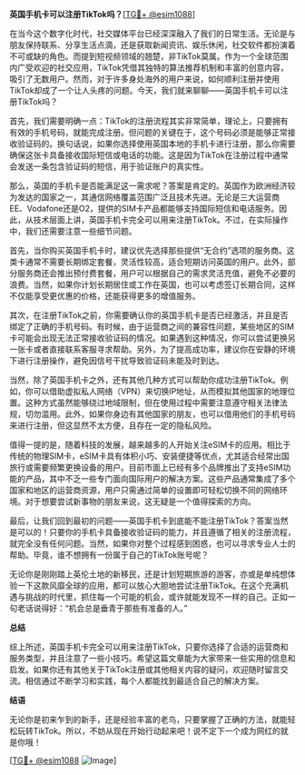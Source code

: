 **英国手机卡可以注册TikTok吗？**[[TG💪+ @esim1088](https://t.me/s/esim1088)]

在当今这个数字化时代，社交媒体平台已经深深融入了我们的日常生活。无论是与朋友保持联系、分享生活点滴，还是获取新闻资讯、娱乐休闲，社交软件都扮演着不可或缺的角色。而提到短视频领域的翘楚，非TikTok莫属。作为一个全球范围内广受欢迎的社交应用，TikTok凭借其独特的算法推荐机制和丰富的创意内容，吸引了无数用户。然而，对于许多身处海外的用户来说，如何顺利注册并使用TikTok却成了一个让人头疼的问题。今天，我们就来聊聊——英国手机卡可以注册TikTok吗？

首先，我们需要明确一点：TikTok的注册流程其实非常简单，理论上，只要拥有有效的手机号码，就能完成注册。但问题的关键在于，这个号码必须是能够正常接收验证码的。换句话说，如果你选择使用英国本地的手机卡进行注册，那么你需要确保这张卡具备接收国际短信或电话的功能。这是因为TikTok在注册过程中通常会发送一条包含验证码的短信，用于验证账户的真实性。

那么，英国的手机卡是否能满足这一需求呢？答案是肯定的。英国作为欧洲经济较为发达的国家之一，其通信网络覆盖范围广泛且技术先进。无论是三大运营商EE、Vodafone还是O2，提供的SIM卡产品都能够支持国际短信和电话服务。因此，从技术层面上讲，英国手机卡完全可以用来注册TikTok。不过，在实际操作中，我们还需要注意一些细节问题。

首先，当你购买英国手机卡时，建议优先选择那些提供“无合约”选项的服务商。这类卡通常不需要长期绑定套餐，灵活性较高，适合短期访问英国的用户。此外，部分服务商还会推出预付费套餐，用户可以根据自己的需求灵活充值，避免不必要的浪费。当然，如果你计划长期居住或工作在英国，也可以考虑签订长期合同，这样不仅能享受更优惠的价格，还能获得更多的增值服务。

其次，在注册TikTok之前，你需要确认你的英国手机卡是否已经激活，并且是否绑定了正确的手机号码。有时候，由于运营商之间的兼容性问题，某些地区的SIM卡可能会出现无法正常接收验证码的情况。如果遇到这种情况，你可以尝试更换另一张卡或者直接联系客服寻求帮助。另外，为了提高成功率，建议你在安静的环境下进行注册操作，避免因信号干扰导致验证码未能及时到达。

当然，除了英国手机卡之外，还有其他几种方式可以帮助你成功注册TikTok。例如，你可以借助虚拟私人网络（VPN）来切换IP地址，从而模拟其他国家的地理位置。这种方式虽然能够绕过地域限制，但在使用过程中需要注意遵守相关法律法规，切勿滥用。此外，如果你身边有其他国家的朋友，也可以借用他们的手机号码来进行注册，但这显然不太方便，且存在一定的隐私风险。

值得一提的是，随着科技的发展，越来越多的人开始关注eSIM卡的应用。相比于传统的物理SIM卡，eSIM卡具有体积小巧、安装便捷等优点，尤其适合经常出国旅行或需要频繁更换设备的用户。目前市面上已经有多个品牌推出了支持eSIM功能的产品，其中不乏一些专门面向国际用户的解决方案。这些产品通常集成了多个国家和地区的运营商资源，用户只需通过简单的设置即可轻松切换不同的网络环境。对于想要尝试新事物的朋友来说，这无疑是一个值得探索的方向。

最后，让我们回到最初的问题——英国手机卡到底能不能注册TikTok？答案当然是可以的！只要你的手机卡具备接收验证码的能力，并且遵循了相关的注册流程，就完全没有任何问题。当然，如果你对整个过程感到困惑，也可以寻求专业人士的帮助。毕竟，谁不想拥有一份属于自己的TikTok账号呢？

无论你是刚刚踏上英伦土地的新移民，还是计划短期旅游的游客，亦或是单纯想体验一下这款风靡全球的应用，都可以放心大胆地尝试注册TikTok。在这个充满机遇与挑战的时代里，抓住每一个可能的机会，或许就能发现不一样的自己。正如一句老话说得好：“机会总是垂青于那些有准备的人。”

**总结**

综上所述，英国手机卡完全可以用来注册TikTok，只要你选择了合适的运营商和服务类型，并且注意了一些小技巧。希望这篇文章能为大家带来一些实用的信息和启发。如果你还有其他关于TikTok注册或其他相关内容的疑问，欢迎随时留言交流。相信通过不断学习和实践，每个人都能找到最适合自己的解决方案。

**结语**

无论你是初来乍到的新手，还是经验丰富的老鸟，只要掌握了正确的方法，就能轻松玩转TikTok。所以，不妨从现在开始行动起来吧！说不定下一个成为网红的就是你哦！

[[TG💪+ @esim1088](https://t.me/s/esim1088) ![Image](https://i.postimg.cc/4NQfJmqS/Snipaste-2025-05-13-00-14-12.png)]